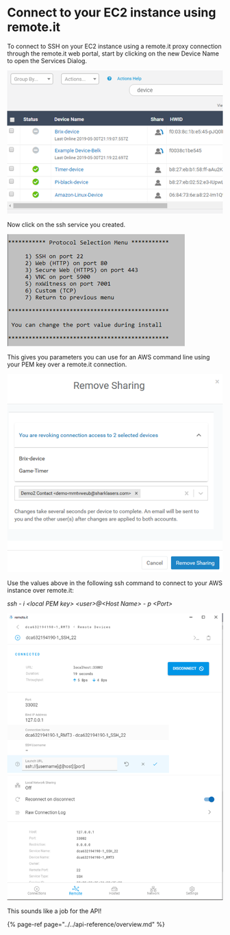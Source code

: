 # Connect to your EC2 instance using remote.it

To connect to SSH on your EC2 instance using a remote.it proxy connection through the remote.it web portal, start by clicking on the new Device Name to open the Services Dialog.

![](../../.gitbook/assets/image%20%2817%29.png)

Now click on the ssh service you created.

![](../../.gitbook/assets/image%20%28274%29.png)

This gives you parameters you can use for an AWS command line using your PEM key over a remote.it connection.

![](../../.gitbook/assets/image%20%28194%29.png)

Use the values above in the following ssh command to connect to your AWS instance over remote.it:

_ssh - i &lt;local PEM key&gt; &lt;user&gt;@&lt;Host Name&gt; - p &lt;Port&gt;_

![](../../.gitbook/assets/image%20%28378%29.png)

This sounds like a job for the API!

{% page-ref page="../../api-reference/overview.md" %}


